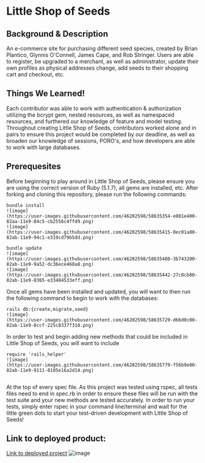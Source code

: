 # Little Shop of Seeds

## Background & Description

An e-commerce site for purchasing different seed species, created by Brian Plantico, Glynnis O'Connell, James Cape, and Rob Stringer. Users are able to register, be upgraded to a merchant, as well as administrator, update their own profiles as physical addresses change, add seeds to their shopping cart and checkout, etc.

## Things We Learned!

Each contributor was able to work with authentication & authorization utilizing the bcrypt gem, nested resources, as well as namespaced resources, and furthered our knowledge of feature and model testing. Throughout creating Little Shop of Seeds, contributors worked alone and in pairs to ensure this project would be completed by our deadline, as well as broaden our knowledge of sessions, PORO's, and how developers are able to work with large databases.  

## Prerequesites

Before beginning to play around in Little Shop of Seeds, please ensure you are using the correct version of Ruby (5.1.7), all gems are installed, etc. After forking and cloning this repository, please run the following commands:

```
bundle install
![image]
(https://user-images.githubusercontent.com/46202598/58635354-e801e400-82aa-11e9-84c5-cb2556c4ffd9.png)
![image]
(https://user-images.githubusercontent.com/46202598/58635415-0ec01a80-82ab-11e9-94c1-e319cd79b5dd.png)

bundle update
![image]
(https://user-images.githubusercontent.com/46202598/58635480-3b743200-82ab-11e9-9a52-dc36ece468a8.png)
![image]
(https://user-images.githubusercontent.com/46202598/58635442-27c8cb80-82ab-11e9-8365-e33484533eff.png)

```
Once all gems have been installed and updated, you will want to then run the following command to begin to work with the databases:

```
rails db:{create,migrate,seed}
![image]
(https://user-images.githubusercontent.com/46202598/58635729-d66d0c00-82ab-11e9-8ccf-225c8337f318.png)
```

In order to test and begin adding new methods that could be included in Little Shop of Seeds, you will want to include

```
require 'rails_helper'
![image]
(https://user-images.githubusercontent.com/46202598/58635779-f56b9e00-82ab-11e9-9111-8105e16a2d14.png)


```
At the top of every spec file. As this project was tested using rspec, all tests files need to end in spec.rb in order to ensure these files will be run with the test suite and your new methods are tested accurately. In order to run your tests, simply enter rspec in your command line/terminal and wait for the little green dots to start your test-driven development with Little Shop of Seeds!

## Link to deployed product:

[Link to deployed project](https://secret-beach-64798.herokuapp.com/)
![image](https://user-images.githubusercontent.com/46202598/58635841-2350e280-82ac-11e9-95b4-e7aa28ff1fbb.png)
